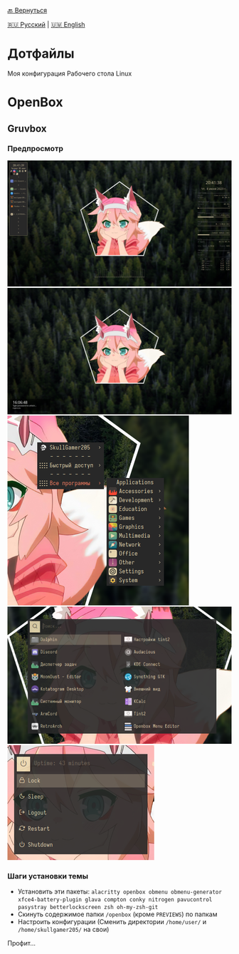 [🔙 Вернуться](README-ru.md)

[🇷🇺 Русский](README-ru.md) | [🇺🇲 English](README.md)

# Дотфайлы
Моя конфигурация Рабочего стола Linux

# OpenBox
## Gruvbox
### Предпросмотр

![Рабочий стол](PREVIEWS/preview-1.png)
![BetterLockScreen](PREVIEWS/preview-4.png)
![OB Меню](PREVIEWS/preview-6.png) ![Rofi: Меню приложений](PREVIEWS/preview-7.png)
![Rofi: Меню питания](PREVIEWS/preview-8.png)

### Шаги установки темы

* Установить эти пакеты: `alacritty openbox obmenu obmenu-generator xfce4-battery-plugin glava compton conky nitrogen pavucontrol pasystray betterlockscreen zsh oh-my-zsh-git`
* Скинуть содержимое папки `/openbox` (кроме `PREVIEWS`) по папкам
* Настроить конфигурации (Сменить директории `/home/user/` и `/home/skullgamer205/` на свои)

Профит...
